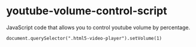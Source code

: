 # youtube-volume-control-script
JavaScript code that allows you to control youtube volume by percentage.
```
document.querySelector(".html5-video-player").setVolume(1)
```
